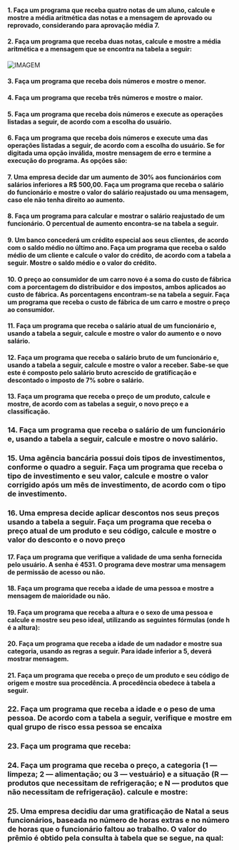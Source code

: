 #### 1. Faça um programa que receba quatro notas de um aluno, calcule e mostre a média aritmética das notas e a mensagem de aprovado ou reprovado, considerando para aprovação média 7.
#### 2. Faça um programa que receba duas notas, calcule e mostre a média aritmética e a mensagem que se encontra na tabela a seguir:
![IMAGEM](https://github.com/andrenevares/publico/blob/master/linguagemC/listasDeExercicios/imagens/Q02.PNG)
#### 3. Faça um programa que receba dois números e mostre o menor.
#### 4. Faça um programa que receba três números e mostre o maior.
#### 5. Faça um programa que receba dois números e execute as operações listadas a seguir, de acordo com a escolha do usuário.
#### 6. Faça um programa que receba dois números e execute uma das operações listadas a seguir, de acordo com a escolha do usuário. Se for digitada uma opção inválida, mostre mensagem de erro e termine a execução do programa. As opções são:
#### 7. Uma empresa decide dar um aumento de 30% aos funcionários com salários inferiores a R$ 500,00. Faça um programa que receba o salário do funcionário e mostre o valor do salário reajustado ou uma mensagem, caso ele não tenha direito ao aumento.
#### 8. Faça um programa para calcular e mostrar o salário reajustado de um funcionário. O percentual de aumento encontra-se na tabela a seguir.
#### 9. Um banco concederá um crédito especial aos seus clientes, de acordo com o saldo médio no último ano. Faça  um programa que receba o saldo médio de um cliente e calcule o valor do crédito, de acordo com a tabela a seguir. Mostre o saldo médio e o valor do crédito.
#### 10. O preço ao consumidor de um carro novo é a soma do custo de fábrica com a porcentagem do distribuidor e dos impostos, ambos aplicados ao custo de fábrica. As porcentagens encontram-se na tabela a seguir. Faça um programa que receba o custo de fábrica de um carro e mostre o preço ao consumidor.
#### 11. Faça um programa que receba o salário atual de um funcionário e, usando a tabela a seguir, calcule e mostre o valor do aumento e o novo salário.
#### 12. Faça um programa que receba o salário bruto de um funcionário e, usando a tabela a seguir, calcule e mostre o valor a receber. Sabe-se que este é composto pelo salário bruto acrescido de gratificação e descontado o imposto de 7% sobre o salário.
#### 13. Faça um programa que receba o preço de um produto, calcule e mostre, de acordo com as tabelas a seguir, o novo preço e a classificação.
### 14. Faça um programa que receba o salário de um funcionário e, usando a tabela a seguir, calcule e mostre o novo salário.
### 15. Uma agência bancária possui dois tipos de investimentos, conforme o quadro a seguir. Faça um programa que receba o tipo de investimento e seu valor, calcule e mostre o valor corrigido após um mês de investimento, de acordo com o tipo de investimento.
### 16. Uma empresa decide aplicar descontos nos seus preços usando a tabela a seguir. Faça um programa que receba o preço atual de um produto e seu código, calcule e mostre o valor do desconto e o novo preço
#### 17. Faça um programa que verifique a validade de uma senha fornecida pelo usuário. A senha é 4531. O programa deve mostrar uma mensagem de permissão de acesso ou não.
#### 18. Faça um programa que receba a idade de uma pessoa e mostre a mensagem de maioridade ou não.
#### 19. Faça um programa que receba a altura e o sexo de uma pessoa e calcule e mostre seu peso ideal, utilizando as seguintes fórmulas (onde h é a altura):
#### 20. Faça um programa que receba a idade de um nadador e mostre sua categoria, usando as regras a seguir. Para idade inferior a 5, deverá mostrar mensagem.
#### 21. Faça um programa que receba o preço de um produto e seu código de origem e mostre sua procedência. A procedência obedece à tabela a seguir.
### 22. Faça um programa que receba a idade e o peso de uma pessoa. De acordo com a tabela a seguir, verifique e mostre em qual grupo de risco essa pessoa se encaixa
### 23. Faça um programa que receba:
### 24. Faça um programa que receba o preço, a categoria (1 — limpeza; 2 — alimentação; ou 3 — vestuário) e a situação (R — produtos que necessitam de refrigeração; e N — produtos que não necessitam de refrigeração). calcule e mostre:
### 25. Uma empresa decidiu dar uma gratificação de Natal a seus funcionários, baseada no número de horas extras e no número de horas que o funcionário faltou ao trabalho. O valor do prêmio é obtido pela consulta à tabela que se segue, na qual:
